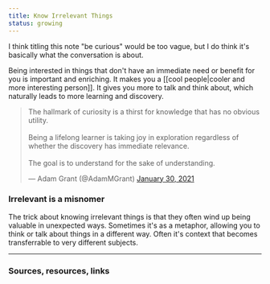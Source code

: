```yaml
---
title: Know Irrelevant Things
status: growing
---
```


I think titling this note "be curious" would be too vague, but I do think it's basically what the conversation is about.

Being interested in things that don't have an immediate need or benefit for you is important and enriching. It makes you a [[cool people|cooler and more interesting person]]. It gives you more to talk and think about, which naturally leads to more learning and discovery.

<blockquote class="twitter-tweet"><p lang="en" dir="ltr">The hallmark of curiosity is a thirst for knowledge that has no obvious utility.<br><br>Being a lifelong learner is taking joy in exploration regardless of whether the discovery has immediate relevance.<br><br>The goal is to understand for the sake of understanding.</p>&mdash; Adam Grant (@AdamMGrant) <a href="https://twitter.com/AdamMGrant/status/1355549231071846410?ref_src=twsrc%5Etfw">January 30, 2021</a></blockquote> <script async src="https://platform.twitter.com/widgets.js" charset="utf-8"></script>

### Irrelevant is a misnomer

The trick about knowing irrelevant things is that they often wind up being valuable in unexpected ways. Sometimes it's as a metaphor, allowing you to think or talk about things in a different way. Often it's context that becomes transferrable to very different subjects.

---
### Sources, resources, links